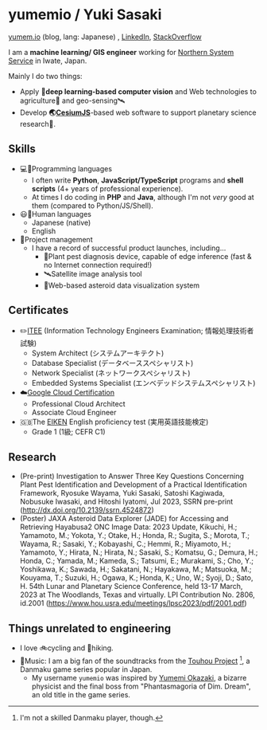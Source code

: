 # yumemio / Yuki Sasaki

[yumem.io](https://yumem.io/) (blog, lang: Japanese) , [LinkedIn](https://www.linkedin.com/in/yumemio/), [StackOverflow](https://stackoverflow.com/users/13301046/yumemio)

I am a **machine learning/ GIS engineer** working for [Northern System Service](https://nssv.co.jp/) in Iwate, Japan.

Mainly I do two things:

* Apply **👀deep learning-based computer vision** and Web technologies to agriculture🌱 and geo-sensing🛰️
* Develop **🌏[CesiumJS](https://cesium.com/platform/cesiumjs/)**-based web software to support planetary science research🔬.

## Skills

* 💻💬Programming languages
  * I often write **Python**, **JavaScript/TypeScript** programs and **shell scripts** (4+ years of professional experience).
  * At times I do coding in **PHP** and **Java**, although I'm not *very* good at them (compared to Python/JS/Shell).
* 😃💬Human languages 
  * Japanese (native)
  * English
* 📔Project management
  * I have a record of successful product launches, including...
    * 🌱Plant pest diagnosis device, capable of edge inference (fast & no Internet connection required!)
    * 🛰️Satellite image analysis tool
    * 🚀Web-based asteroid data visualization system

## Certificates

* ✏️[ITEE](https://www.jitec.ipa.go.jp/index-e.html) (Information Technology Engineers Examination; 情報処理技術者試験)
  * System Architect (システムアーキテクト)
  * Database Specialist (データベーススペシャリスト)
  * Network Specialist (ネットワークスペシャリスト)
  * Embedded Systems Specialist (エンベデッドシステムスペシャリスト)
* ☁️[Google Cloud Certification](https://cloud.google.com/learn/certification)
  * Professional Cloud Architect
  * Associate Cloud Engineer
* 🇬🇧The [EIKEN](https://www.eiken.or.jp/eiken/en/) English proficiency test (実用英語技能検定)
  * Grade 1 (1級; CEFR C1)


## Research

* (Pre-print) Investigation to Answer Three Key Questions Concerning Plant Pest Identification and Development of a Practical Identification Framework, Ryosuke Wayama, Yuki Sasaki, Satoshi Kagiwada, Nobusuke Iwasaki, and Hitoshi Iyatomi, Jul 2023, SSRN pre-print (http://dx.doi.org/10.2139/ssrn.4524872)
* (Poster) JAXA Asteroid Data Explorer (JADE) for Accessing and Retrieving Hayabusa2 ONC Image Data: 2023 Update, Kikuchi, H.; Yamamoto, M.; Yokota, Y.; Otake, H.; Honda, R.; Sugita, S.; Morota, T.; Wayama, R.; Sasaki, Y.; Kobayashi, C.; Hemmi, R.; Miyamoto, H.; Yamamoto, Y.; Hirata, N.; Hirata, N.; Sasaki, S.; Komatsu, G.; Demura, H.; Honda, C.; Yamada, M.; Kameda, S.; Tatsumi, E.; Murakami, S.; Cho, Y.; Yoshikawa, K.; Sawada, H.; Sakatani, N.; Hayakawa, M.; Matsuoka, M.; Kouyama, T.; Suzuki, H.; Ogawa, K.; Honda, K.; Uno, W.; Syoji, D.; Sato, H.
54th Lunar and Planetary Science Conference, held 13-17 March, 2023 at The Woodlands, Texas and virtually. LPI Contribution No. 2806, id.2001 (https://www.hou.usra.edu/meetings/lpsc2023/pdf/2001.pdf)

## Things unrelated to engineering

* I love 🚲cycling and 👒hiking.
* 🎵Music: I am a big fan of the soundtracks from the [Touhou Project](https://en.touhouwiki.net/wiki/Touhou_Project) [^1], a Danmaku game series popular in Japan.
  * My username `yumemio` was inspired by [Yumemi Okazaki](https://en.touhouwiki.net/wiki/Yumemi_Okazaki), a bizarre physicist and the final boss from "Phantasmagoria of Dim. Dream", an old title in the game series.

[^1]: I'm not a skilled Danmaku player, though.

